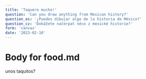 ```yaml
---
title: 'Taquero mucho!'
question: 'Can you draw anything from Mexican history?'
question_es: '¿Puedes dibujar algo de la historia de México?'
question_cz: 'Dokážete načerpat něco z mexické historie?'
form: 'canvas'
date: '2023-02-10'
---
```


# Body for food.md

unos taquitos?